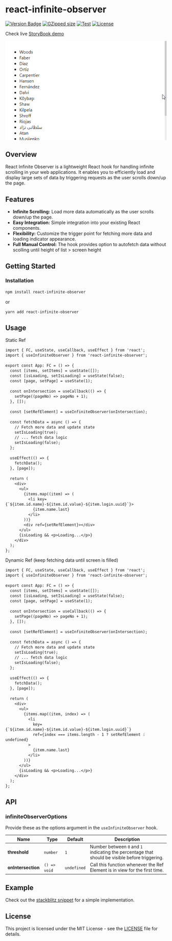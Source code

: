 # react-infinite-observer

[![Version Badge][npm-version-svg]][package-url]
[![GZipped size][npm-minzip-svg]][bundlephobia-url]
[![Test][test-image]][test-url]
[![License][license-image]][license-url]

Check live [StoryBook demo](https://tasin5541.github.io/react-infinite-observer/)

![React Infinite Observer](https://raw.githubusercontent.com/Tasin5541/react-infinite-observer/main/demo/demo.gif)

## Overview

React Infinite Observer is a lightweight React hook for handling infinite scrolling in your web applications. It enables you to efficiently load and display large sets of data by triggering requests as the user scrolls down/up the page.

## Features

- **Infinite Scrolling:** Load more data automatically as the user scrolls down/up the page.
- **Easy Integration:** Simple integration into your existing React components.
- **Flexibility:** Customize the trigger point for fetching more data and loading indicator appearance.
- **Full Manual Control:** The hook provides option to autofetch data without scolling until height of list > screen height

## Getting Started

### Installation

```bash
npm install react-infinite-observer
```

or

```bash
yarn add react-infinite-observer
```

## Usage

Static Ref

```tsx
import { FC, useState, useCallback, useEffect } from 'react';
import { useInfiniteObserver } from 'react-infinite-observer';

export const App: FC = () => {
  const [items, setItems] = useState([]);
  const [isLoading, setIsLoading] = useState(false);
  const [page, setPage] = useState(1);

  const onIntersection = useCallback(() => {
    setPage((pageNo) => pageNo + 1);
  }, []);

  const [setRefElement] = useInfiniteObserver(onIntersection);

  const fetchData = async () => {
    // Fetch more data and update state
    setIsLoading(true);
    // ... fetch data logic
    setIsLoading(false);
  };

  useEffect(() => {
    fetchData();
  }, [page]);

  return (
    <div>
      <ul>
        {items.map((item) => (
          <li key={`${item.id.name}-${item.id.value}-${item.login.uuid}`}>
            {item.name.last}
          </li>
        ))}
        <div ref={setRefElement}></div>
      </ul>
      {isLoading && <p>Loading...</p>}
    </div>
  );
};
```

Dynamic Ref (keep fetching data until screen is filled)

```tsx
import { FC, useState, useCallback, useEffect } from 'react';
import { useInfiniteObserver } from 'react-infinite-observer';

export const App: FC = () => {
  const [items, setItems] = useState([]);
  const [isLoading, setIsLoading] = useState(false);
  const [page, setPage] = useState(1);

  const onIntersection = useCallback(() => {
    setPage((pageNo) => pageNo + 1);
  }, []);

  const [setRefElement] = useInfiniteObserver(onIntersection);

  const fetchData = async () => {
    // Fetch more data and update state
    setIsLoading(true);
    // ... fetch data logic
    setIsLoading(false);
  };

  useEffect(() => {
    fetchData();
  }, [page]);

  return (
    <div>
      <ul>
        {items.map((item, index) => (
          <li
            key={`${item.id.name}-${item.id.value}-${item.login.uuid}`}
            ref={index === items.length - 1 ? setRefElement : undefined}
          >
            {item.name.last}
          </li>
        ))}
      </ul>
      {isLoading && <p>Loading...</p>}
    </div>
  );
};
```

## API

### infiniteObserverOptions

Provide these as the options argument in the `useInfiniteObserver` hook.

| Name               | Type         | Default     | Description                                                                                    |
| ------------------ | ------------ | ----------- | ---------------------------------------------------------------------------------------------- |
| **threshold**      | `number`     | `1`         | Number between `0` and `1` indicating the percentage that should be visible before triggering. |
| **onIntersection** | `() => void` | `undefined` | Call this function whenever the Ref Element is in view for the first time.                     |

## Example

Check out the [stackblitz snippet](https://stackblitz.com/edit/stackblitz-starters-plpsiy?file=src%2FApp.tsx) for a simple implementation.

## License

This project is licensed under the MIT License - see the [LICENSE](https://github.com/Tasin5541/react-infinite-observer/blob/main/LICENSE) file for details.

[package-url]: https://www.npmjs.com/package/react-infinite-observer
[npm-version-svg]: https://img.shields.io/npm/v/react-infinite-observer.svg
[npm-minzip-svg]: https://img.shields.io/bundlephobia/minzip/react-infinite-observer.svg
[bundlephobia-url]: https://bundlephobia.com/result?p=react-infinite-observer
[license-image]: https://img.shields.io/npm/l/react-infinite-observer.svg
[license-url]: LICENSE
[test-image]: https://github.com/Tasin5541/react-infinite-observer/workflows/Test/badge.svg
[test-url]: https://github.com/Tasin5541/react-infinite-observer/actions?query=workflow%3ATest
